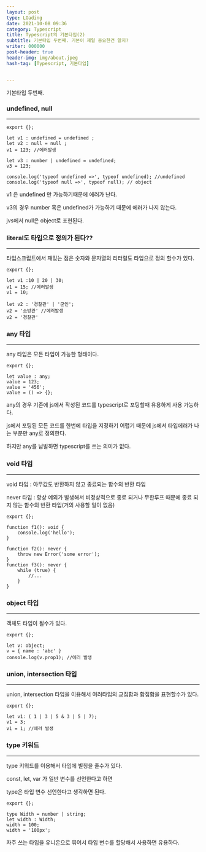 ```yaml
---
layout: post
type: LOading
date: 2021-10-08 09:36
category: Typescript
title: Typescript의 기본타입(2)
subtitle: 기본타입 두번째. 기본이 제일 중요한건 알지?
writer: 000000
post-header: true
header-img: img/about.jpeg
hash-tag: [Typescript, 기본타입]


---
```




기본타입 두번째.

### undefined, null

---

```tsx
export {};

let v1 : undefined = undefined ;
let v2 : null = null ;
v1 = 123; //에러발생

let v3 : number | undefined = undefined;
v3 = 123;

console.log('typeof undefined =>', typeof undefined); //undefined
console.log('typeof null =>', typeof null); // object
```

v1 은 undefined 만 가능하기때문에 에러가 난다.

v3의 경우 number 혹은 undefined가 가능하기 때문에 에러가 나지 않는다.

jvs에서 null은 object로 표현된다.



### literal도 타입으로 정의가 된다??

---

타입스크립트에서 재밌는 점은 숫자와 문자열의 리터럴도 타입으로 정의 할수가 있다.

```tsx
export {};

let v1 :10 | 20 | 30;
v1 = 15; //에러발생
v1 = 10;

let v2 : '경찰관' | '군인';
v2 = '소방관' //에러발생
v2 = '경찰관'
```



### any 타입

---

any 타입은 모든 타입이 가능한 형태이다.

```tsx
export {};

let value : any;
value = 123;
value = '456';
value = () => {};
```

any의 경우 기존에 js에서 작성된 코드를 typescript로 포팅할때 유용하게 사용 가능하다.

js에서 포팅된 모든 코드를 한번에 타입을 지정하기 어렵기 때문에 js에서 타입에러가 나는 부분만 any로 정의한다.

하지만 any를 남발하면 typescript를 쓰는 의미가 없다.



### void 타입

---

void 타입 : 아무값도 반환하지 않고 종료되는 함수의 반환 타입

never 타입 : 항상 예외가 발생해서 비정상적으로 종료 되거나 무한루프 때문에 종료 되지 않는 함수의 반환 타입(거의 사용할 일이 없음)

```tsx
export {};

function f1(): void {
	console.log('hello');
}

function f2(): never {
	throw new Error('some error');
}
function f3(): never {
	while (true) {
		//...
	}
}
```



### object 타입

---

객체도 타입이 될수가 있다.

```tsx
export {};

let v: object;
v = { name : 'abc' }
console.log(v.prop1); //에러 발생
```



### union, intersection  타입

---

union, intersection  타입을 이용해서 여러타입의 교집합과 합집합을 표현할수가 있다.

```tsx
export {};

let v1: ( 1 | 3 | 5 & 3 | 5 | 7);
v1 = 3;
v1 = 1; //에러 발생
```



### type 키워드

---

type 키워드를 이용해서 타입에 별칭을 줄수가 있다.

const, let, var 가 일반 변수를 선언한다고 하면

type은 타입 변수 선언한다고 생각하면 된다.

```tsx
export {};

type Width = number | string;
let width : Width;
width = 100;
width = '100px';
```

자주 쓰는 타입을 유니온으로 묶어서 타입 변수를 할당해서 사용하면 유용하다.